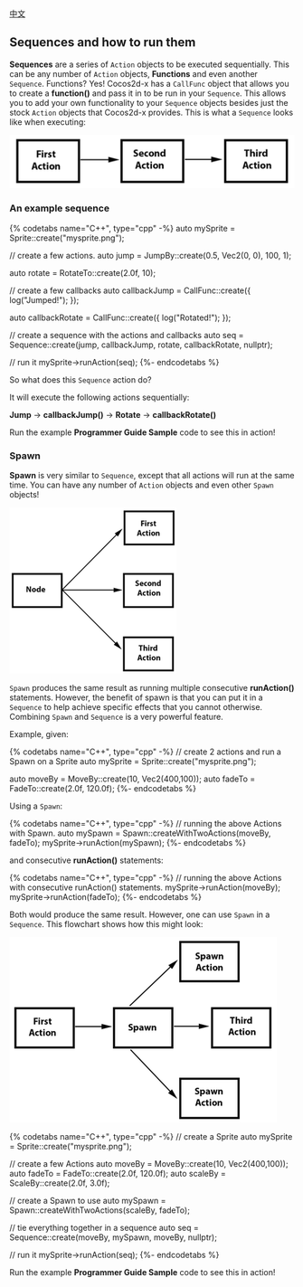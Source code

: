 <div class="langs">
  <a href="#" class="btn" onclick="toggleLanguage()">中文</a>
</div>

## Sequences and how to run them
__Sequences__ are a series of `Action` objects to be executed sequentially. This can
be any number of `Action` objects, __Functions__ and even another `Sequence`.
Functions? Yes! Cocos2d-x has a `CallFunc` object that allows you to create a
__function()__ and pass it in to be run in your `Sequence`. This allows you to add
your own functionality to your `Sequence` objects besides just the stock `Action`
objects that Cocos2d-x provides. This is what a `Sequence` looks like when executing:

![](actions-img/sequence.png "")

### An example sequence

{% codetabs name="C++", type="cpp" -%}
auto mySprite = Sprite::create("mysprite.png");

// create a few actions.
auto jump = JumpBy::create(0.5, Vec2(0, 0), 100, 1);

auto rotate = RotateTo::create(2.0f, 10);

// create a few callbacks
auto callbackJump = CallFunc::create([](){
    log("Jumped!");
});

auto callbackRotate = CallFunc::create([](){
    log("Rotated!");
});

// create a sequence with the actions and callbacks
auto seq = Sequence::create(jump, callbackJump, rotate, callbackRotate, nullptr);

// run it
mySprite->runAction(seq);
{%- endcodetabs %}

So what does this `Sequence` action do?

It will execute the following actions sequentially:

__Jump__ -> __callbackJump()__ -> __Rotate__ -> __callbackRotate()__

Run the example __Programmer Guide Sample__ code to see this in action!

### Spawn
__Spawn__ is very similar to `Sequence`, except that all actions will run at the same
time. You can have any number of `Action` objects and even other `Spawn` objects!

![](actions-img/spawn.png "")

`Spawn` produces the same result as running multiple consecutive __runAction()__
statements. However, the benefit of spawn is that you can put it in a `Sequence`
to help achieve specific effects that you cannot otherwise. Combining `Spawn` and
`Sequence` is a very powerful feature.

Example, given:

{% codetabs name="C++", type="cpp" -%}
// create 2 actions and run a Spawn on a Sprite
auto mySprite = Sprite::create("mysprite.png");

auto moveBy = MoveBy::create(10, Vec2(400,100));
auto fadeTo = FadeTo::create(2.0f, 120.0f);
{%- endcodetabs %}

Using a `Spawn`:

{% codetabs name="C++", type="cpp" -%}
// running the above Actions with Spawn.
auto mySpawn = Spawn::createWithTwoActions(moveBy, fadeTo);
mySprite->runAction(mySpawn);
{%- endcodetabs %}

and consecutive __runAction()__ statements:

{% codetabs name="C++", type="cpp" -%}
// running the above Actions with consecutive runAction() statements.
mySprite->runAction(moveBy);
mySprite->runAction(fadeTo);
{%- endcodetabs %}

Both would produce the same result. However, one can use `Spawn` in a `Sequence`.
This flowchart shows how this might look:

![](actions-img/spawn_in_a_sequence.png "")

{% codetabs name="C++", type="cpp" -%}
// create a Sprite
auto mySprite = Sprite::create("mysprite.png");

// create a few Actions
auto moveBy = MoveBy::create(10, Vec2(400,100));
auto fadeTo = FadeTo::create(2.0f, 120.0f);
auto scaleBy = ScaleBy::create(2.0f, 3.0f);

// create a Spawn to use
auto mySpawn = Spawn::createWithTwoActions(scaleBy, fadeTo);

// tie everything together in a sequence
auto seq = Sequence::create(moveBy, mySpawn, moveBy, nullptr);

// run it
mySprite->runAction(seq);
{%- endcodetabs %}

Run the example __Programmer Guide Sample__ code to see this in action!
